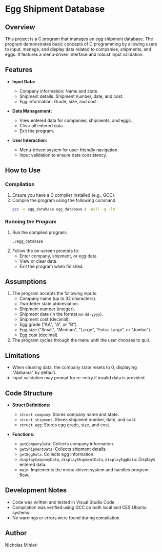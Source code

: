 # Egg Shipment Database

## Overview
This project is a C program that manages an egg shipment database. The program demonstrates basic concepts of C programming by allowing users to input, manage, and display data related to companies, shipments, and eggs. It features a menu-driven interface and robust input validation.

## Features
- **Input Data:**
  - Company information: Name and state.
  - Shipment details: Shipment number, date, and cost.
  - Egg information: Grade, size, and cost.

- **Data Management:**
  - View entered data for companies, shipments, and eggs.
  - Clear all entered data.
  - Exit the program.

- **User Interaction:**
  - Menu-driven system for user-friendly navigation.
  - Input validation to ensure data consistency.

## How to Use
### Compilation
1. Ensure you have a C compiler installed (e.g., GCC).
2. Compile the program using the following command:
   ```bash
   gcc -o egg_database egg_database.c -Wall -g -lm
   ```

### Running the Program
1. Run the compiled program:
   ```bash
   ./egg_database
   ```
2. Follow the on-screen prompts to:
   - Enter company, shipment, or egg data.
   - View or clear data.
   - Exit the program when finished.

## Assumptions
1. The program accepts the following inputs:
   - Company name (up to 32 characters).
   - Two-letter state abbreviation.
   - Shipment number (integer).
   - Shipment date (in the format `mm-dd-yyyy`).
   - Shipment cost (decimal).
   - Egg grade ("AA", "A", or "B").
   - Egg size ("Small", "Medium", "Large", "Extra-Large", or "Jumbo").
   - Egg cost (decimal).
2. The program cycles through the menu until the user chooses to quit.

## Limitations
- When clearing data, the company state resets to 0, displaying "Alabama" by default.
- Input validation may prompt for re-entry if invalid data is provided.

## Code Structure
- **Struct Definitions:**
  - `struct company`: Stores company name and state.
  - `struct shipment`: Stores shipment number, date, and cost.
  - `struct egg`: Stores egg grade, size, and cost.

- **Functions:**
  - `getCompanyData`: Collects company information.
  - `getShipmentData`: Collects shipment details.
  - `getEggData`: Collects egg information.
  - `displayCompanyData`, `displayShipmentData`, `displayEggData`: Displays entered data.
  - `main`: Implements the menu-driven system and handles program flow.

## Development Notes
- Code was written and tested in Visual Studio Code.
- Compilation was verified using GCC on both local and CES Ubuntu systems.
- No warnings or errors were found during compilation.

## Author
Nicholas Minieri
